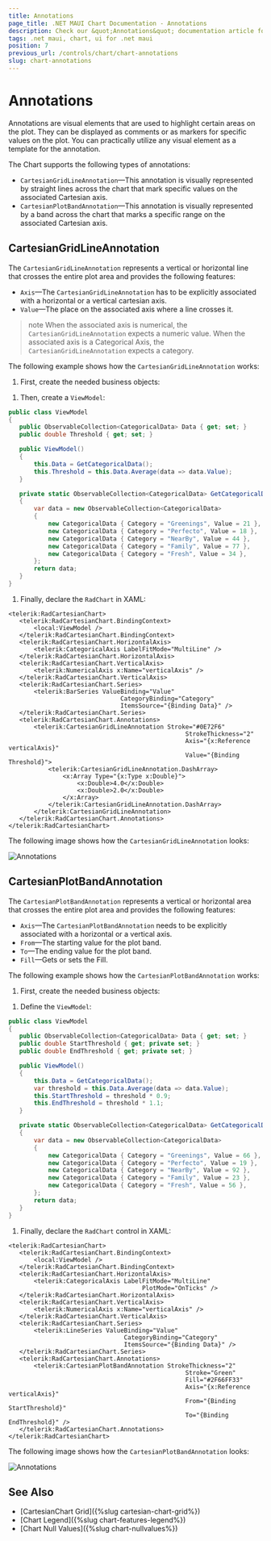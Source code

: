 ```yaml
---
title: Annotations
page_title: .NET MAUI Chart Documentation - Annotations
description: Check our &quot;Annotations&quot; documentation article for Telerik Chart for .NET MAUI.
tags: .net maui, chart, ui for .net maui
position: 7
previous_url: /controls/chart/chart-annotations
slug: chart-annotations
---
```


# Annotations

Annotations are visual elements that are used to highlight certain areas on the plot. They can be displayed as comments or as markers for specific values on the plot. You can practically utilize any visual element as a template for the annotation.

The Chart supports the following types of annotations:

- `CartesianGridLineAnnotation`&mdash;This annotation is visually represented by straight lines across the chart that mark specific values on the associated Cartesian axis.
- `CartesianPlotBandAnnotation`&mdash;This annotation is visually represented by a band across the chart that marks a specific range on the associated Cartesian axis.

## CartesianGridLineAnnotation

The `CartesianGridLineAnnotation` represents a vertical or horizontal line that crosses the entire plot area and provides the following features:

- `Axis`&mdash;The `CartesianGridLineAnnotation` has to be explicitly associated with a horizontal or a vertical cartesian axis.
- `Value`&mdash;The place on the associated axis where a line crosses it.

>note When the associated axis is numerical, the `CartesianGridLineAnnotation` expects a numeric value. When the associated axis is a Categorical Axis, the `CartesianGridLineAnnotation` expects a category.

The following example shows how the `CartesianGridLineAnnotation` works:

1. First, create the needed business objects:

 <snippet id='categorical-data-model' />

1. Then, create a `ViewModel`:

 ```C#
public class ViewModel
{
    public ObservableCollection<CategoricalData> Data { get; set; }
    public double Threshold { get; set; }

    public ViewModel()
    {
        this.Data = GetCategoricalData();
        this.Threshold = this.Data.Average(data => data.Value);
    }

    private static ObservableCollection<CategoricalData> GetCategoricalData()
    {
        var data = new ObservableCollection<CategoricalData>
        {
            new CategoricalData { Category = "Greenings", Value = 21 },
            new CategoricalData { Category = "Perfecto", Value = 18 },
            new CategoricalData { Category = "NearBy", Value = 44 },
            new CategoricalData { Category = "Family", Value = 77 },
            new CategoricalData { Category = "Fresh", Value = 34 },
        };
        return data;
    }
}
 ```

1. Finally, declare the `RadChart` in XAML:

 ```XAML
<telerik:RadCartesianChart>
    <telerik:RadCartesianChart.BindingContext>
        <local:ViewModel />
    </telerik:RadCartesianChart.BindingContext>
    <telerik:RadCartesianChart.HorizontalAxis>
        <telerik:CategoricalAxis LabelFitMode="MultiLine" />
    </telerik:RadCartesianChart.HorizontalAxis>
    <telerik:RadCartesianChart.VerticalAxis>
        <telerik:NumericalAxis x:Name="verticalAxis" />
    </telerik:RadCartesianChart.VerticalAxis>
    <telerik:RadCartesianChart.Series>
        <telerik:BarSeries ValueBinding="Value"
                                CategoryBinding="Category"
                                ItemsSource="{Binding Data}" />
    </telerik:RadCartesianChart.Series>
    <telerik:RadCartesianChart.Annotations>
        <telerik:CartesianGridLineAnnotation Stroke="#0E72F6"
                                                  StrokeThickness="2"
                                                  Axis="{x:Reference verticalAxis}"
                                                  Value="{Binding Threshold}">
            <telerik:CartesianGridLineAnnotation.DashArray>
                <x:Array Type="{x:Type x:Double}">
                    <x:Double>4.0</x:Double>
                    <x:Double>2.0</x:Double>
                </x:Array>
            </telerik:CartesianGridLineAnnotation.DashArray>
        </telerik:CartesianGridLineAnnotation>
    </telerik:RadCartesianChart.Annotations>
</telerik:RadCartesianChart>
 ```

The following image shows how the `CartesianGridLineAnnotation` looks:

![Annotations](images/chart-annotations-grid-line-examples.png)

## CartesianPlotBandAnnotation

The `CartesianPlotBandAnnotation` represents a vertical or horizontal area that crosses the entire plot area and provides the following features:

- `Axis`&mdash;The `CartesianPlotBandAnnotation` needs to be explicitly associated with a horizontal or a vertical axis.
- `From`&mdash;The starting value for the plot band.
- `To`&mdash;The ending value for the plot band.
- `Fill`&mdash;Gets or sets the Fill.

The following example shows how the `CartesianPlotBandAnnotation` works:

1. First, create the needed business objects:

 <snippet id='categorical-data-model' />


1. Define the `ViewModel`:

 ```C#
public class ViewModel
{
    public ObservableCollection<CategoricalData> Data { get; set; }
    public double StartThreshold { get; private set; }
    public double EndThreshold { get; private set; }

    public ViewModel()
    {
        this.Data = GetCategoricalData();
        var threshold = this.Data.Average(data => data.Value);
        this.StartThreshold = threshold * 0.9;
        this.EndThreshold = threshold * 1.1;
    }

    private static ObservableCollection<CategoricalData> GetCategoricalData()
    {
        var data = new ObservableCollection<CategoricalData>
        {
            new CategoricalData { Category = "Greenings", Value = 66 },
            new CategoricalData { Category = "Perfecto", Value = 19 },
            new CategoricalData { Category = "NearBy", Value = 92 },
            new CategoricalData { Category = "Family", Value = 23 },
            new CategoricalData { Category = "Fresh", Value = 56 },
        };
        return data;
    }
}
 ```

1. Finally, declare the `RadChart` control in XAML:

 ```XAML
<telerik:RadCartesianChart>
    <telerik:RadCartesianChart.BindingContext>
        <local:ViewModel />
    </telerik:RadCartesianChart.BindingContext>
    <telerik:RadCartesianChart.HorizontalAxis>
        <telerik:CategoricalAxis LabelFitMode="MultiLine"
                                      PlotMode="OnTicks" />
    </telerik:RadCartesianChart.HorizontalAxis>
    <telerik:RadCartesianChart.VerticalAxis>
        <telerik:NumericalAxis x:Name="verticalAxis" />
    </telerik:RadCartesianChart.VerticalAxis>
    <telerik:RadCartesianChart.Series>
        <telerik:LineSeries ValueBinding="Value"
                                 CategoryBinding="Category"
                                 ItemsSource="{Binding Data}" />
    </telerik:RadCartesianChart.Series>
    <telerik:RadCartesianChart.Annotations>
        <telerik:CartesianPlotBandAnnotation StrokeThickness="2"
                                                  Stroke="Green"
                                                  Fill="#2F66FF33"
                                                  Axis="{x:Reference verticalAxis}"
                                                  From="{Binding StartThreshold}"
                                                  To="{Binding EndThreshold}" />
    </telerik:RadCartesianChart.Annotations>
</telerik:RadCartesianChart>
 ```

The following image shows how the `CartesianPlotBandAnnotation` looks:

![Annotations](images/chart-annotations-plot-band-example.png)

## See Also

- [CartesianChart Grid]({%slug cartesian-chart-grid%})
- [Chart Legend]({%slug chart-features-legend%})
- [Chart Null Values]({%slug chart-nullvalues%})

